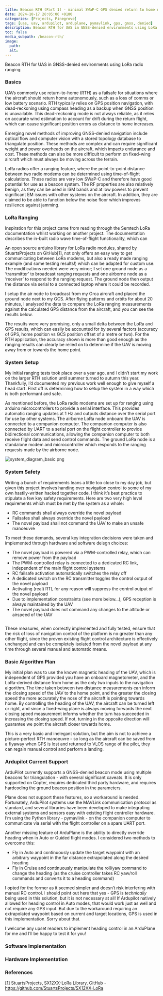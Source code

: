 ```yaml
---
title: Beacon RTH (Part 1) - minimal SWaP-C GPS denied return to home navigation
date: 2024-10-17 20:05:06 +0100
categories: [Projects, Pinegrove]
tags: [uas, uav, ardupilot, arduplane, pymavlink, gps, gnss, denied]     # TAG names should always be lowercase
description: Beacon RTH for UAS in GNSS-denied environments using LoRa radio ranging
toc: false
media_subpath: /beacon-rth/
image:
  path:
  alt: 
---
```


Beacon RTH for UAS in GNSS-denied environments using LoRa radio ranging

### Basics

UAVs commonly use return-to-home (RTH) as a failsafe for situations where the aircraft should return home autonomously, such as a loss of comms or low battery scenario. RTH typically relies on GPS position navigation, with dead-reckoning using compass heading as a backup when GNSS position is unavailable. This dead-reckoning mode is not always reliable, as it relies on accurate wind estimation to account for drift during the return flight, which can cause significant position errors as distance to home increases.

Emerging novel methods of improving GNSS-denied navigation include optical flow and computer vision with a stored topology database to triangulate position. These methods are complex and can require significant weight and power overheads on the aircraft, which impacts endurance and cost. These methods can also be more difficult to perform on fixed-wing aircraft which must always be moving across the terrain.

LoRa radios offer a ranging feature, where the point-to-point distance between two radio modems can be determined using time-of-flight calculations. These radios are very low SWaP-C and therefore have good potential for use as a beacon system. The RF properties are also relatively benign, as they can be used in ISM bands and at low powers to prevent significant EM issues with other systems on the aircraft. In addition, they are claimed to be able to function below the noise floor which improves resilience against jamming.

### LoRa Ranging

Inspiration for this project came from reading through the Semtech LoRa documentation whilst working on another project. The documentation describes the in-built radio wave time-of-flight functionality, which can 

An open source arduino library for LoRa radio modules, shared by StuartsProjects on GitHub[1], not only offers an easy way to get communicating between LoRa modems, but also a ready made ranging example (and some testing results!) which can be adapted for custom use. The modifications needed were very minor; I set one ground node as a ‘transmitter’ to broadcast ranging requests and one airborne node as a ‘receiver’ to respond to the ranging request. The ground node then output the distance via serial to a connected laptop where it could be recorded.

<images of air node>

I setup the air node to broadcast from my Orca aircraft and placed the ground node next to my GCS. After flying patterns and orbits for about 20 minutes, I analysed the data to compare the LoRa ranging measurements against the calculated GPS distance from the aircraft, and you can see the results below.

<plots of accuracy>

The results were very promising, only a small delta between the LoRa and GPS results, which can easily be accounted for by several factors (accuracy of GPS, home position vs GCS position offset of a metre or two). For the RTH application, the accuracy shown is more than good enough as the ranging results can clearly be relied on to determine if the UAV is moving away from or towards the home point.

### System Setup

My initial ranging tests took place over a year ago, and I didn’t start my work on the larger RTH solution until summer turned to autumn this year. Thankfully, I’d documented my previous work well enough to give myself a head start. FIrst off is determining how to setup the system in a way which is both performant and safe. 

As mentioned before, the LoRa radio modems are set up for ranging using arduino microcontrollers to provide a serial interface. This provides automatic ranging updates at 1 Hz and outputs distance over the serial port for use by other systems. The airborne LoRa node onboard the UAV is connected to a companion computer. The companion computer is also connected by UART to a serial port on the flight controller to provide bidirectional communications, allowing the companion computer to both receive flight data and send control commands. The ground LoRa node is a standalone modem and microcontroller which responds to the ranging requests made by the airborne node.

![system_diagram_basic.png](https://prod-files-secure.s3.us-west-2.amazonaws.com/77c360b0-8679-4b1d-827d-8a9699f5d205/aee86bde-c6db-4faf-83ce-43432364cdea/system_diagram_basic.png)

### System Safety

Writing a bunch of requirements leans a little too close to my day job, but given this project involves handing over navigation control to some of my own hastily-written hacked together code, I think it’s best practice to stipulate a few key safety requirements. Here are two very high level requirements which must be met by the system as a whole:

- RC commands shall always override the novel payload
- Failsafes shall always override the novel payload
- The novel payload shall not command the UAV to make an unsafe manoeuvre

To meet these demands, several key integration decisions were taken and implemented through hardware and software deisgn choices:

- The novel payload is powered via a PWM-controlled relay, which can remove power from the payload
- The PWM-controlled relay is connected to a dedicated RC link, independent of the main flight control systems
- RC failsafe activation automatically switches the relay off
- A dedicated switch on the RC transmitter toggles the control output of the novel payload
- Activating (real) RTL for any reason will suppress the control output of the novel payload
- Due to implementation constraints (see more below…), GPS reception is always maintained by the UAV
- The novel payload does not command any changes to the altitude or airspeed of the UAV

<image of system architecture>

These measures, when correctly implemented and fully tested, ensure that the risk of loss of navigation control of the platform is no greater than any other flight, since the proven existing flight control architecture is effectively unchanged and can be completely isolated from the novel payload at any time through several manual and automatic means.

### Basic Algorithm Plan

My initial plan was to use the known magnetic heading of the UAV, which is independent of GPS provided you have an onboard magnetometer, and the LoRa-derived distance from home as the only two inputs to the navigation algorithm. The time taken between two distance measurements can inform the closing speed of the UAV to the home point, and the greater the closing speed the more accurately the nose of the aircraft is pointing towards home. By controlling the heading of the UAV, the aircraft can be turned left or right, and since a fixed-wing plane is always moving forwards the next closing speed measurement informs whether the turn has succeeded in increasing the closing speed. If not, turning in the opposite direction will guarantee we point the aircraft closer towards home.

This is a very basic and inelegant solution, but the aim is not to achieve a picture-perfect RTH manoeuvre - so long as the aircraft can be saved from a flyaway when GPS is lost and returned to VLOS range of the pilot, they can regain manual control and perform a landing.

### Ardupilot Current Support

ArduPilot currently supports a GNSS-denied beacon mode using multiple beacons for triangulation - with several significant caveats. It is only supported on Copter, requires dedicated third party hardware, and requires hardcoding the ground beacon position in the parameters.

Plane does not support these features, so a workaround is needed. Fortunately, ArduPilot systems use the MAVLink communication protocol as standard, and several libraries have been developed to make integrating external systems and sensors easy with existing flight controller hardware. I’m using the Python library - pymavlink - on the companion computer to communicate via serial with the flight controller on a spare UART port.

Another missing feature of ArduPlane is the ability to directly override heading when in Auto or Guided flight modes. I considered two methods to overcome this:

- Fly in Auto and continuously update the target waypoint with an arbitrary  waypoint in the far distance extrapolated along the desired heading
- Fly in Cruise and continuously manipulate the roll/yaw command to change the heading (as the cruise controller takes RC yaw/roll commands and converts it to a heading command)

I opted for the former as it seemed simpler and doesn’t risk interfering with manual RC control. I should point out here that yes - GPS is *technically* being used in this solution, but it is not necessary at all! If Ardupilot natively allowed for heading control in Auto modes, that would work just as well and not require any GPS input. But due to the workaround requiring an extrapolated waypoint based on current and target locations, GPS is used in this implementation. Sorry about that.

I welcome any upset readers to implement heading control in an ArduPlane for me and I’ll be happy to test it for you!

### Software Implementation

### Hardware Implementation

### References

[1] StuartsProjects, SX12XX-LoRa Library, GitHub - https://github.com/StuartsProjects/SX12XX-LoRa